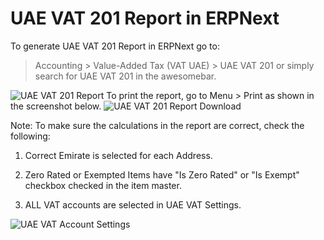 # UAE VAT 201 Report in ERPNext

To generate UAE VAT 201 Report in ERPNext go to:
> Accounting > Value-Added Tax (VAT UAE) > UAE VAT 201
or simply search for UAE VAT 201 in the awesomebar.

<img class="screenshot" alt="UAE VAT 201 Report" src="{{docs_base_url}}/assets/img/regional/uae/uae-vat-21-report.png">
To print the report, go to Menu > Print as shown in the screenshot below.

<img class="screenshot" alt="UAE VAT 201 Report Download" src="{{docs_base_url}}/assets/img/regional/uae/uae-vat-21-download.png">

Note: To make sure the calculations in the report are correct, check the following:

1. Correct Emirate is selected for each Address.

2. Zero Rated or Exempted Items have "Is Zero Rated" or "Is Exempt" checkbox checked in the item master.

3. ALL VAT accounts are selected in UAE VAT Settings.

<img class="screenshot" alt="UAE VAT Account Settings" src="{{docs_base_url}}/assets/img/regional/uae/uae-vat-account-settings.png">
